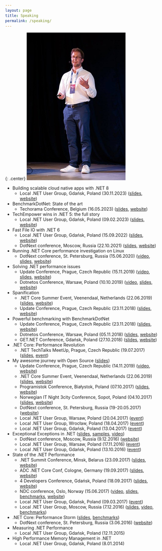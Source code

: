 ```yaml
---
layout: page
title: Speaking
permalink: /speaking/
---
```


{: .center}
![Me speaking](/images/mespeaking.jpg)

* Building scalable cloud native apps with .NET 8
	- Local .NET User Group, Gdańsk, Poland (30.11.2023) ([slides](https://adamsitnik.com/files/AspireNov2023.pdf), [website](https://www.meetup.com/pl-PL/tg-net/events/296843606/))
* BenchmarkDotNet: State of the art
	- Techorama Conference, Belgium (16.05.2023) ([slides](https://adamsitnik.com/files/BenchmarkDotNet-Techorama2023.pdf), [website](https://techorama.be/agenda/session/benchmarkdotnet-state-of-the-art/))
*  TechEmpower wins in .NET 5: the full story
	- Local .NET User Group, Gdańsk, Poland (09.02.2023) ([slides](https://adamsitnik.com/files/TechEmpower_Net5.pdf), [website](https://www.meetup.com/pl-PL/tg-net/events/290793322/))
* Fast File IO with .NET 6
	- Local .NET User Group, Gdańsk, Poland (15.09.2022) ([slides](https://adamsitnik.com/files/Fast_File_IO_with_DOTNET_6.pdf), [website](https://www.meetup.com/pl-PL/tg-net/events/287847007/))
	- DotNext conference, Moscow, Russia (22.10.2021) ([slides](https://adamsitnik.com/files/Fast_File_IO_with_DOTNET_6.pdf), [website](https://dotnext-moscow.ru/en/talks/4k9xuwuvyzeqr0o8b3hycb/))
* Running .NET Core performance investigation on Linux
	- DotNext conference, St. Petersburg, Russia (15.06.2020) ([video](https://www.youtube.com/watch?v=y4-h3qyDpJo), [slides](https://adamsitnik.com/files/PerformanceInvestigation_On_Linux_2020.pdf), [website](https://2020.dotnext-piter.ru/en/2020/spb/talks/71fqetkioiurtihmg7pt1y/))
* Solving .NET performance issues
	- Update Conference, Prague, Czech Republic (15.11.2019) ([video](https://www.youtube.com/watch?v=HDbtwTsar1Q), [slides](https://adamsitnik.com/files/PerformanceInvestigation2019.pdf), [website](https://www.updateconference.net/en/2019/session/solving--net-performance-issues))
	- Dotnetos Conference, Warsaw, Poland (10.10.2019) ([video](https://www.youtube.com/watch?v=y4HV5m5GR7o), [slides](https://adamsitnik.com/files/PerformanceInvestigation2019.pdf), [website](https://conf.dotnetos.org/2019/index.html))
* Spanification
	- .NET Core Summer Event, Veenendaal, Netherlands (22.06.2019) ([slides](https://adamsitnik.com/files/Spanification_NL.pdf), [website](https://www.dncse.nl/sessions/session1-2/))
	- Update Conference, Prague, Czech Republic (23.11.2018) ([slides](https://adamsitnik.com/files/Spanification_Prague.pdf), [website](https://www.updateconference.net/en/session/spanification))
* Powerful benchmarking with BenchmarkDotNet
	- Update Conference, Prague, Czech Republic (23.11.2018) ([slides](https://adamsitnik.com/files/Powerful_Prague.pdf), [website](https://www.updateconference.net/en/session/powerful-benchmarking-in--net))
	- Dotnetos Conference, Warsaw, Poland (05.11.2018) ([slides](https://adamsitnik.com/files/PowerfullBenchmarking_Dotnetos.pdf), [website](https://dotnetos.org/))
	- GET.NET Conference, Gdańsk, Poland (27.10.2018) ([slides](https://adamsitnik.com/files/PowerfullBenchmarking_Gdansk.pdf), [website](https://konferencjaget.net/en/gdansk/schedule#230))
* .NET Core: Performance Revolution
	- .NET TechTalks MeetUp, Prague, Czech Republic (19.07.2017) ([slides](https://adamsitnik.com/files/Prague.pdf), [event](https://www.wug.cz/praha/akce/951--Net-TechTalks))
* My awesome journey with Open Source ([slides](https://adamsitnik.com/files/MyAwesomeJourneyWithOpenSource.pdf))
	- Update Conference, Prague, Czech Republic (14.11.2019) ([video](https://www.youtube.com/watch?v=kC1Jc5lhSO8), [website](https://www.updateconference.net/en/2019/session/my-awesome-journey-with-open-source))
	- .NET Core Summer Event, Veenendaal, Netherlands (22.06.2019) ([slides](https://adamsitnik.com/files/MyAwesomeJourneyWithOpenSource_NL.pdf), [website](https://www.dncse.nl/sessions/session1-2/))
	- Programistok Conference, Białystok, Poland (07.10.2017) ([slides](https://adamsitnik.com/files/Programistok.pdf), [website](https://programistok.org/#agenda))
	- Norwegian IT Night 3city Conference, Sopot, Poland (04.10.2017) ([slides](https://adamsitnik.com/files/NorwegianITNight.pdf), [website](https://norwegian-it-night-tricity.confetti.events/))
	- DotNext conference, St. Petersburg, Russia (19-20.05.2017) ([website](https://dotnext-piter.ru/talks/my-awesome-journey-with-open-source/))
	- Local .NET User Group, Warsaw, Poland (20.04.2017) ([event](https://www.meetup.com/WG-NET/events/239152568))
	- Local .NET User Group, Wrocław, Poland (18.04.2017) ([event](https://www.meetup.com/wrocnet/events/239015139/))
	- Local .NET User Group, Gdańsk, Poland (13.04.2017) ([event](https://www.meetup.com/TG-NET/events/238983872/))
* Exceptional Exceptions in .NET ([slides](https://adamsitnik.com/files/ExceptionalExceptions.pdf), [samples](https://github.com/adamsitnik/ExceptionalExceptions), [video](https://www.youtube.com/watch?v=U92Ts53win4))
	- DotNext conference, Moscow, Russia (9.12.2016) ([website](https://2016.dotnext-moscow.ru/talks/exceptional-exceptions-in-net/))
	- Local .NET User Group, Warsaw, Poland (17.11.2016) ([event](https://www.meetup.com/WG-NET/events/235483282/))
	- Local .NET User Group, Gdańsk, Poland (13.10.2016) ([event](https://www.meetup.com/TG-NET/events/234690407/))
* State of the .NET Performance
	- .NET Summit Conference, Minsk, Belarus (23.09.2017) ([slides](https://adamsitnik.com/files/Minsk.pdf), [website](https://dotnetsummit.by/))
	- ADC .NET Core Conf, Cologne, Germany (19.09.2017) ([slides](https://adamsitnik.com/files/Cologne.pdf), [website](https://adc.ms/2017/sprecher))
	- 4 Developers Conference, Gdańsk, Poland (18.09.2017) ([slides](https://adamsitnik.com/files/Gdansk.pdf), [website](https://gdansk.4developers.org.pl/index.html))
	- NDC conference, Oslo, Norway (15.06.2017) ([video](https://youtu.be/CSPSvBeqJ9c), [slides](https://adamsitnik.com/files/NDC2017.pdf), [benchmarks](https://github.com/adamsitnik/StateOfTheDotNetPerformance), [website](https://ndcoslo.com/talk/state-of-the-net-performance/))
	- Local .NET User Group, Gdańsk, Poland (09.03.2017) ([event](https://www.meetup.com/TG-NET/events/238136930/))
	- Local .NET User Group, Moscow, Russia (7.12.2016) ([slides](https://www.slideshare.net/yuliafast/adam-sitnik-state-of-the-net-performance), [video](https://www.youtube.com/watch?v=PJbTXiun2qM), [benchmarks](https://github.com/adamsitnik/csharpsevenbenchmarks))
* .NET Core: Performance Storm ([slides](https://adamsitnik.com/files/DotNetCorePerformanceStorm.pdf), [benchmarks](https://github.com/adamsitnik/DotNetCorePerformance))
	- DotNext conference, St. Petersburg, Russia (3.06.2016) ([website](https://2016.dotnext-piter.ru/talks/sitnik/))
* Measuring .NET Performance
	- Local .NET User Group, Gdańsk, Poland (12.11.2015)
* High Performance Memory Management in .NET
	- Local .NET User Group, Gdańsk, Poland (8.01.2014) 


